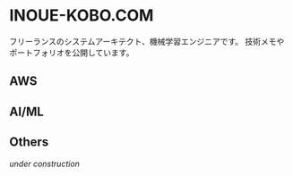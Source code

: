# INOUE-KOBO.COM

フリーランスのシステムアーキテクト、機械学習エンジニアです。
技術メモやポートフォリオを公開しています。

<template id='card-template'>
  <div class="card">
    <img />
    <div class="card-body">
      <h5 class="card-title"></h5>
      <a class="btn btn-primary">Read</a>
    </div>
  </div>
</template>

## AWS

<div class="container-fluid">
  <div class="row">
    <div class="thumbnail-card" data-title="MkdocsとS3/Cloudfrontによるドキュメント公開システムの構築" data-dir="aws/mkdocs-s3-cloudfront" data-thumbnail="images/architecture.png"></div>
  </div>
</div>

## AI/ML

<div class="container-fluid">
  <div class="row">
    <div class="thumbnail-card" data-title="GCP AutoML Natural Languageのベンチマーク" data-dir="ai_ml/automl-benchmark" data-thumbnail="images/image2.png"></div>
    <div class="thumbnail-card" data-title="GANでピカチュウを描いてみる" data-dir="ai_ml/gan-pikachu" data-thumbnail="images/image8.png"></div>
    <div class="thumbnail-card" data-title="FizzBuzz問題をニューラルネットワークで解いてみる" data-dir="ai_ml/fizzbuzz-ml" data-thumbnail="images/classification-report.png"></div>
  </div>
</div>

## Others

*under construction*